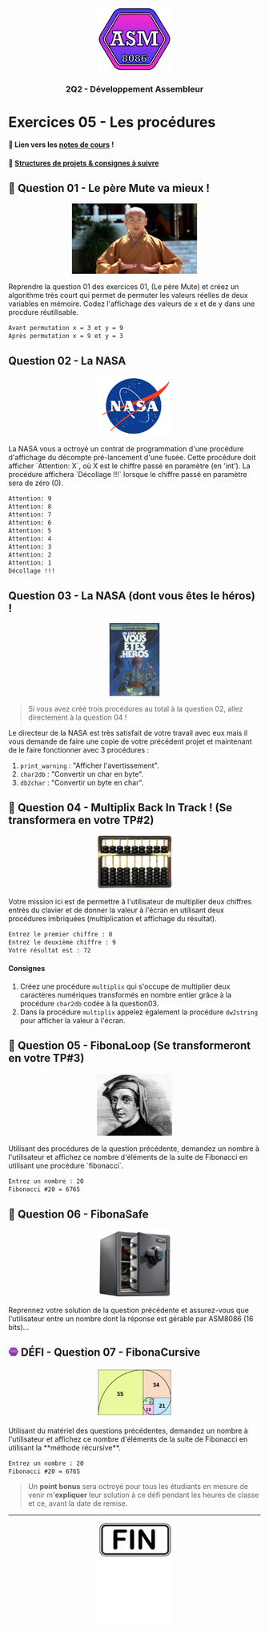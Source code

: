 <p align="Center"><img src="../includes/logo.png" alt="drawing" width="150"/></p>
<h3 align="Center">2Q2 - Développement Assembleur</h3>

# Exercices 05 - Les procédures

#### 📝 Lien vers les [notes de cours](https://slides.com/hkoncept/2q2-05/fullscreen?token=3QPss-cZ) !

#### 📁 [Structures de projets & consignes à suivre](../includes/rules.md)

## 🔁 Question 01 - Le père Mute va mieux !

<p align="Center"><img src="./images/monk.jpg" alt="drawing" width="250"/></p>
Reprendre la question 01 des exercices 01, (Le père Mute) et créez un algorithme très court qui permet de permuter les valeurs réelles de deux variables en mémoire. Codez l'affichage des valeurs de x et de y dans une procdure réutilisable.

```
Avant permutation x = 3 et y = 9
Après permutation x = 9 et y = 3
```

## Question 02 - La NASA

<p align="Center"><img src="./images/nasa.webp" alt="drawing" width="150"/></p>
La NASA vous a octroyé un contrat de programmation d'une procédure d'affichage du décompte pré-lancement d'une fusée. Cette procédure doit afficher `Attention: X`, où X est le chiffre passé en paramètre (en 'int'). La procédure affichera `Décollage !!!` lorsque le chiffre passé en paramètre sera de zéro (0).

```
Attention: 9
Attention: 8
Attention: 7
Attention: 6
Attention: 5
Attention: 4
Attention: 3
Attention: 2
Attention: 1
Décollage !!!
```

## Question 03 - La NASA (dont vous êtes le héros) !

<p align="Center"><img src="./images/heros.webp" alt="drawing" width="100"/></p>

> Si vous avez créé trois procédures au total à la question 02, allez directement à la question 04 !

Le directeur de la NASA est très satisfait de votre travail avec eux mais il vous demande de faire une copie de votre précédent projet et maintenant de le faire fonctionner avec 3 procédures :

1. `print_warning` : "Afficher l'avertissement".
2. `char2db` : "Convertir un char en byte".
3. `db2char` : "Convertir un byte en char".

## 🧮 Question 04 - Multiplix Back In Track ! (Se transformera en votre TP#2)

<p align="Center"><img src="./images/abaque.png" alt="drawing" width="150"/></p>
Votre mission ici est de permettre à l'utilisateur de multiplier deux chiffres entrés du clavier et de donner la valeur à l'écran en utilisant deux procédures imbriquées (multiplication et affichage du résultat).

```plaintext
Entrez le premier chiffre : 8
Entrez le deuxième chiffre : 9
Votre résultat est : 72
```

#### Consignes

1. Créez une procédure `multiplix` qui s'occupe de multiplier deux caractères numériques transformés en nombre entier grâce à la procédure `char2db` codée à la question03.
2. Dans la procédure `multiplix` appelez également la procédure `dw2string` pour afficher la valeur à l'écran.

## 🔄 Question 05 - FibonaLoop (Se transformeront en votre TP#3)

<p align="Center"><img src="./images/fibonacci.jpg" alt="drawing" width="150"/></p>
Utilisant des procédures de la question précédente, demandez un nombre à l'utilisateur et affichez ce nombre d'éléments de la suite de Fibonacci en utilisant une procédure `fibonacci`.

```plaintext
Entrez un nombre : 20
Fibonacci #20 = 6765
```

## 🦺 Question 06 - FibonaSafe

<p align="Center"><img src="./images/safe.png" alt="drawing" width="150"/></p>
Reprennez votre solution de la question précédente et assurez-vous que l'utilisateur entre un nombre dont la réponse est gérable par ASM8086 (16 bits)...

## <img src="../includes/logo.png" alt="drawing" width="20"/> DÉFI - Question 07 - FibonaCursive

<p align="Center"><img src="./images/fibonacci-sequence.jpg" alt="drawing" width="150"/></p>
Utilisant du matériel des questions précédentes, demandez un nombre à l'utilisateur et affichez ce nombre d'éléments de la suite de Fibonacci en utilisant la **méthode récursive**.

```plaintext
Entrez un nombre : 20
Fibonacci #20 = 6765
```

> Un **point bonus** sera octroyé pour tous les étudiants en mesure de venir m'**expliquer** leur solution à ce défi pendant les heures de classe et ce, avant la date de remise.

<hr><p align="Center"><img src="./images/end.png" alt="drawing" width="150"/></p>

